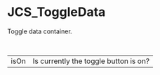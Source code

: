 <!--
   - $File: JCS_ToggleData.html $
   - $Date: 2018-10-01 02:50:00 $
   - $Revision: $
   - $Creator: Jen-Chieh Shen $
   - $Notice: See LICENSE.txt for modification and distribution information
   -                   Copyright © 2018 by Shen, Jen-Chieh $
-->


<div id="content-header">
  <h1>JCS_ToggleData</h1>
</div>

<p>Toggle data container.</p>

<br/>

<table>
  <tr>
    <td>isOn</td>
    <td>Is currently the toggle button is on?</td>
  </tr>
</table>
